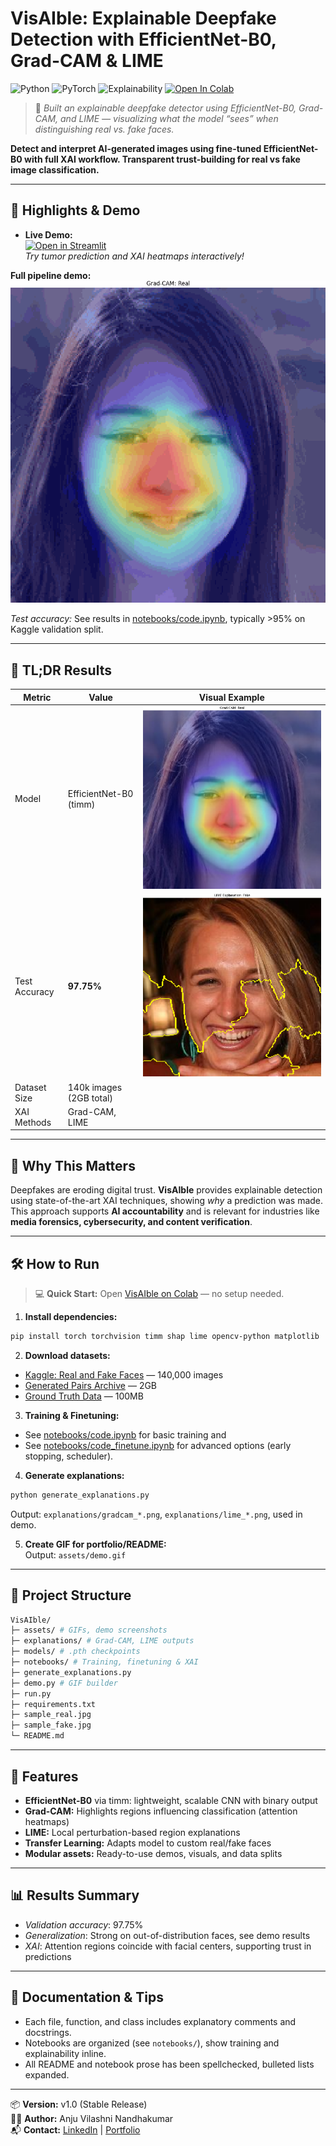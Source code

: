 # VisAIble: Explainable Deepfake Detection with EfficientNet-B0, Grad-CAM & LIME

![Python](https://img.shields.io/badge/Python-3.10-blue)
![PyTorch](https://img.shields.io/badge/Framework-PyTorch-red)
![Explainability](https://img.shields.io/badge/XAI-GradCAM%2FLIME-yellow)
[![Open In Colab](https://colab.research.google.com/assets/colab-badge.svg)](https://colab.research.google.com/github/Av1352/VisAIble/blob/main/notebooks/code.ipynb)

> 🧠 *Built an explainable deepfake detector using EfficientNet-B0, Grad-CAM, and LIME — visualizing what the model “sees” when distinguishing real vs. fake faces.*

**Detect and interpret AI-generated images using fine-tuned EfficientNet-B0 with full XAI workflow. Transparent trust-building for real vs fake image classification.**

---

## 🔎 Highlights & Demo

- **Live Demo:**  
  [![Open in Streamlit](https://static.streamlit.io/badges/streamlit_badge_black_white.svg)](https://tumor-classification-xai.streamlit.app/)  
  _Try tumor prediction and XAI heatmaps interactively!_


**Full pipeline demo:**  
![](assets/demo.gif)

</div>

*Test accuracy:* See results in [notebooks/code.ipynb](notebooks/code.ipynb), typically >95% on Kaggle validation split.

---

## 🥇 TL;DR Results

| Metric         | Value                    | Visual Example                    |
|----------------|--------------------------|-----------------------------------|
| Model          | EfficientNet-B0 (timm)   | ![](explanations/gradcam_real.png) |
| Test Accuracy  | **97.75%**               | ![](explanations/lime_fake.png)    |
| Dataset Size   | 140k images (2GB total)  |                                   |
| XAI Methods    | Grad-CAM, LIME           |                                   |

---

## 🚀 Why This Matters

Deepfakes are eroding digital trust. **VisAIble** provides explainable detection using state-of-the-art XAI techniques, showing *why* a prediction was made.  
This approach supports **AI accountability** and is relevant for industries like **media forensics, cybersecurity, and content verification**.

---

## 🛠️ How to Run

> 💻 **Quick Start:** Open [VisAIble on Colab](https://colab.research.google.com/github/Av1352/VisAIble/blob/main/notebooks/code.ipynb) — no setup needed.

1. **Install dependencies:**  
```bash
pip install torch torchvision timm shap lime opencv-python matplotlib
```

2. **Download datasets:**  
- [Kaggle: Real and Fake Faces](https://www.kaggle.com/datasets/xhlulu/140k-real-and-fake-faces) — 140,000 images
- [Generated Pairs Archive](https://northeastern-my.sharepoint.com/:u:/r/personal/mahadevarao_s_northeastern_edu/Documents/generated_pairs_full_archive.zip?csf=1&web=1&e=5frkzF) — 2GB
- [Ground Truth Data](https://drive.google.com/drive/folders/1Dlh392g0tmBnJ64JEHcLC_XJNSMSdMxP?usp=drive_link) — 100MB

3. **Training & Finetuning:**  
- See [notebooks/code.ipynb](notebooks/code.ipynb) for basic training and 
- See [notebooks/code_finetune.ipynb](notebooks/code_finetune.ipynb) for advanced options (early stopping, scheduler).

4. **Generate explanations:**  
```bash
python generate_explanations.py
```
Output: `explanations/gradcam_*.png`, `explanations/lime_*.png`, used in demo.

5. **Create GIF for portfolio/README:**  
Output: `assets/demo.gif`

---

## 📂 Project Structure

```bash
VisAIble/
├─ assets/ # GIFs, demo screenshots
├─ explanations/ # Grad-CAM, LIME outputs
├─ models/ # .pth checkpoints
├─ notebooks/ # Training, finetuning & XAI
├─ generate_explanations.py
├─ demo.py # GIF builder
├─ run.py
├─ requirements.txt
├─ sample_real.jpg
├─ sample_fake.jpg
└─ README.md
```

---

## 🔬 Features

- **EfficientNet-B0** via timm: lightweight, scalable CNN with binary output
- **Grad-CAM:** Highlights regions influencing classification (attention heatmaps)
- **LIME:** Local perturbation-based region explanations
- **Transfer Learning:** Adapts model to custom real/fake faces
- **Modular assets:** Ready-to-use demos, visuals, and data splits

---

## 📊 Results Summary

- *Validation accuracy*: 97.75%
- *Generalization*: Strong on out-of-distribution faces, see demo results
- *XAI*: Attention regions coincide with facial centers, supporting trust in predictions

---

## 📝 Documentation & Tips

- Each file, function, and class includes explanatory comments and docstrings.
- Notebooks are organized (see `notebooks/`), show training and explainability inline.
- All README and notebook prose has been spellchecked, bulleted lists expanded.

---
📦 **Version:** v1.0 (Stable Release)  
👩‍💻 **Author:** Anju Vilashni Nandhakumar  
📬 **Contact:** [LinkedIn](https://www.linkedin.com/in/your-link/) | [Portfolio](https://vxanju.com/)
